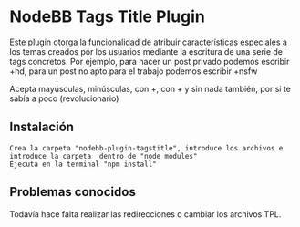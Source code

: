# NodeBB Tags Title Plugin

Este plugin otorga la funcionalidad de atribuir características especiales a los temas creados por los usuarios mediante la escritura de una serie de tags concretos. Por ejemplo, para hacer un post privado podemos escribir +hd, para un post no apto para el trabajo podemos escribir +nsfw

Acepta mayúsculas, minúsculas, con +, con + y sin nada también, por si te sabía a poco (revolucionario)


## Instalación
    
    Crea la carpeta "nodebb-plugin-tagstitle", introduce los archivos e introduce la carpeta  dentro de "node_modules"
    Ejecuta en la terminal "npm install"

## Problemas conocidos

Todavía hace falta realizar las redirecciones o cambiar los archivos TPL.
